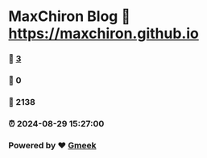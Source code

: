 # MaxChiron Blog :link: https://maxchiron.github.io 
### :page_facing_up: [3](https://maxchiron.github.io/tag.html) 
### :speech_balloon: 0 
### :hibiscus: 2138 
### :alarm_clock: 2024-08-29 15:27:00 
### Powered by :heart: [Gmeek](https://github.com/Meekdai/Gmeek)
